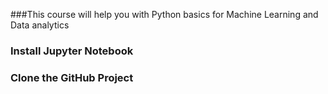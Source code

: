 ###This course will help you with  Python basics for Machine Learning and Data analytics

### Install Jupyter Notebook

### Clone the GitHub Project
